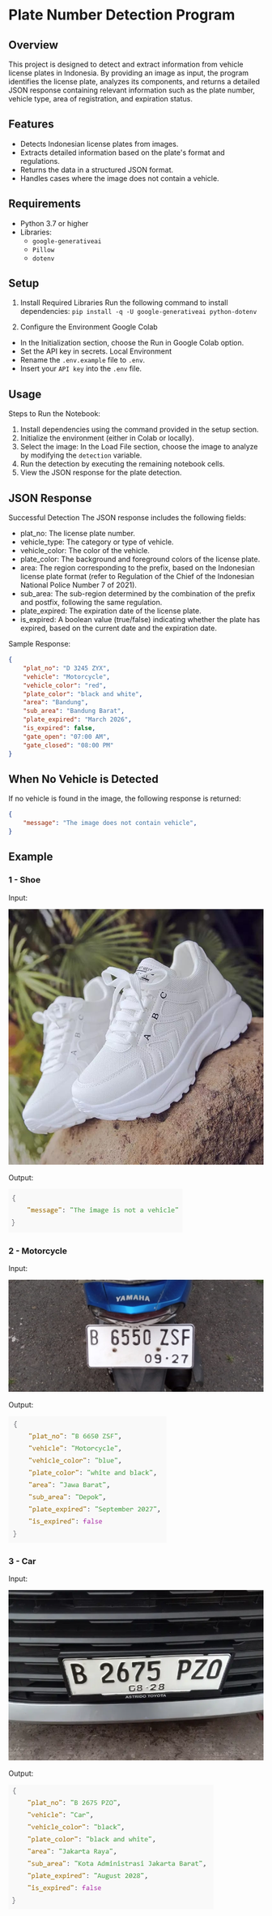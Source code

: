 # Plate Number Detection Program

## Overview
This project is designed to detect and extract information from vehicle license plates in Indonesia. By providing an image as input, the program identifies the license plate, analyzes its components, and returns a detailed JSON response containing relevant information such as the plate number, vehicle type, area of registration, and expiration status.

## Features
* Detects Indonesian license plates from images.
* Extracts detailed information based on the plate's format and regulations.
* Returns the data in a structured JSON format.
* Handles cases where the image does not contain a vehicle.

## Requirements
* Python 3.7 or higher
* Libraries:
  * ```google-generativeai```
  * ```Pillow```
  * ```dotenv```

## Setup

1. Install Required Libraries
Run the following command to install dependencies:
```pip install -q -U google-generativeai python-dotenv```

2. Configure the Environment
Google Colab
* In the Initialization section, choose the Run in Google Colab option.
* Set the API key in secrets.
Local Environment
* Rename the ```.env.example``` file to ```.env```.
* Insert your ```API key``` into the ```.env``` file.

## Usage
Steps to Run the Notebook:
1. Install dependencies using the command provided in the setup section.
2. Initialize the environment (either in Colab or locally).
3. Select the image: In the Load File section, choose the image to analyze by modifying the ```detection``` variable.
4. Run the detection by executing the remaining notebook cells.
5. View the JSON response for the plate detection.

## JSON Response
Successful Detection
The JSON response includes the following fields:
- plat_no: The license plate number.
- vehicle_type: The category or type of vehicle.
- vehicle_color: The color of the vehicle.
- plate_color: The background and foreground colors of the license plate.
- area: The region corresponding to the prefix, based on the Indonesian license plate format (refer to Regulation of the Chief of the Indonesian National Police Number 7 of 2021).
- sub_area: The sub-region determined by the combination of the prefix and postfix, following the same regulation.
- plate_expired: The expiration date of the license plate.
- is_expired: A boolean value (true/false) indicating whether the plate has expired, based on the current date and the expiration date.

Sample Response:
```json
{
    "plat_no": "D 3245 ZYX",
    "vehicle": "Motorcycle",
    "vehicle_color": "red",
    "plate_color": "black and white",
    "area": "Bandung",
    "sub_area": "Bandung Barat",
    "plate_expired": "March 2026",
    "is_expired": false,
    "gate_open": "07:00 AM",
    "gate_closed": "08:00 PM"
}
```

## When No Vehicle is Detected
If no vehicle is found in the image, the following response is returned:
```json
{
    "message": "The image does not contain vehicle",
}
```

## Example
### 1 - Shoe
Input:

![alt](./shoe.jpg)

Output:

![alt](./images/shoe-response.png)

### 2 - Motorcycle
Input:

![alt](./motorcycle.jpeg)

Output:

![alt](./images/motorcycle-response.png)

### 3 - Car
Input:

![alt](./car.jpg)

Output:

![alt](./images/car-response.png)